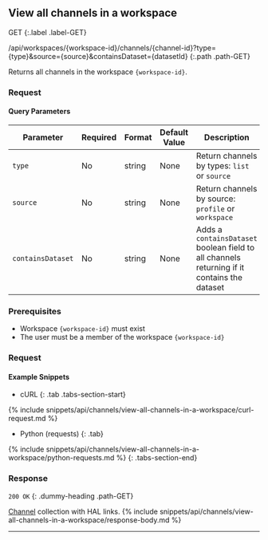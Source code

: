 ## View all channels in a workspace

GET
{:.label .label-GET}

/api/workspaces/{workspace-id}/channels/{channel-id}?type={type}&source={source}&containsDataset={datasetId}
{:.path .path-GET}

Returns all channels in the workspace `{workspace-id}`.

### Request
#### Query Parameters

Parameter | Required | Format | Default Value | Description
--------- | -------- | ------ | ------------- | -----------
`type` | No | string | None | Return channels by types: `list` or `source`
`source` | No | string | None | Return channels by source: `profile` or `workspace`
`containsDataset` | No | string | None | Adds a `containsDataset` boolean field to all channels returning if it contains the dataset

### Prerequisites
- Workspace `{workspace-id}` must exist
- The user must be a member of the workspace `{workspace-id}`

### Request
#### Example Snippets
- cURL
{: .tab .tabs-section-start}

{% include snippets/api/channels/view-all-channels-in-a-workspace/curl-request.md %}

- Python (requests)
{: .tab}

{% include snippets/api/channels/view-all-channels-in-a-workspace/python-requests.md %}
{: .tabs-section-end}

### Response
`200 OK`
{: .dummy-heading .path-GET}

[Channel](#channel) collection with HAL links.
{% include snippets/api/channels/view-all-channels-in-a-workspace/response-body.md %}

---
